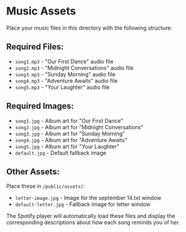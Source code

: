 # Music Assets

Place your music files in this directory with the following structure:

## Required Files:
- `song1.mp3` - "Our First Dance" audio file
- `song2.mp3` - "Midnight Conversations" audio file  
- `song3.mp3` - "Sunday Morning" audio file
- `song4.mp3` - "Adventure Awaits" audio file
- `song5.mp3` - "Your Laughter" audio file

## Required Images:
- `song1.jpg` - Album art for "Our First Dance"
- `song2.jpg` - Album art for "Midnight Conversations"
- `song3.jpg` - Album art for "Sunday Morning" 
- `song4.jpg` - Album art for "Adventure Awaits"
- `song5.jpg` - Album art for "Your Laughter"
- `default.jpg` - Default fallback image

## Other Assets:
Place these in `/public/assets/`:
- `letter-image.jpg` - Image for the september 14.txt window
- `default-letter.jpg` - Fallback image for letter window

The Spotify player will automatically load these files and display the corresponding descriptions about how each song reminds you of her.
